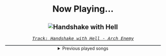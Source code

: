 <div align="center"> 
<h1>Now Playing...</h1>

![Handshake with Hell](https://i.scdn.co/image/ab67616d00001e02d102f713b6404110023d15e6)
--
_<samp><a href="https://open.spotify.com/track/4jPU94aF0U2PMNN0aBnhgX">Track: Handshake with Hell - Arch Enemy</a></samp>_

<div style="border: 1px #4B5054 solid"></div>
<details>
  <summary>
    Previous played songs
  </summary>
  <table>
    <thead>
      <tr>
        <th>
          Artist
        </th>
        <th>
          Song
        </th>
        <th>
          Link
        </th>
      </tr>
    </thead>
    <tbody>
      <tr><td>Arch Enemy</td><td>Handshake with Hell</td><td><a href="https://open.spotify.com/track/4jPU94aF0U2PMNN0aBnhgX">https://open.spotify.com/track/4jPU94aF0U2PMNN0aBnhgX</a></td></tr><tr><td>Crown The Empire</td><td>DOGMA</td><td><a href="https://open.spotify.com/track/2HIhl2w9iWzxc9b6PJbXFw">https://open.spotify.com/track/2HIhl2w9iWzxc9b6PJbXFw</a></td></tr><tr><td>Veil Of Maya</td><td>Red Fur</td><td><a href="https://open.spotify.com/track/1jj922BgyJexH19yoHd23L">https://open.spotify.com/track/1jj922BgyJexH19yoHd23L</a></td></tr><tr><td>Bad Omens</td><td>Just Pretend</td><td><a href="https://open.spotify.com/track/1H4Y9uW4N0LsxJUz0VnaPJ">https://open.spotify.com/track/1H4Y9uW4N0LsxJUz0VnaPJ</a></td></tr><tr><td>Catch Your Breath</td><td>Dial Tone</td><td><a href="https://open.spotify.com/track/5tX5qGeEImk2CZYyGHrq9I">https://open.spotify.com/track/5tX5qGeEImk2CZYyGHrq9I</a></td></tr><tr><td>The Plot In You</td><td>Left Behind</td><td><a href="https://open.spotify.com/track/5G6jZFDAFlpAA9v5LTV4NI">https://open.spotify.com/track/5G6jZFDAFlpAA9v5LTV4NI</a></td></tr><tr><td>In Flames</td><td>Foregone, Pt. 2</td><td><a href="https://open.spotify.com/track/3K7YN5yFIZFPTtSwXjpXHR">https://open.spotify.com/track/3K7YN5yFIZFPTtSwXjpXHR</a></td></tr><tr><td>Parkway Drive</td><td>Soul Bleach</td><td><a href="https://open.spotify.com/track/3kRGiGpjCFS7CtEBSfHNH0">https://open.spotify.com/track/3kRGiGpjCFS7CtEBSfHNH0</a></td></tr><tr><td>Gojira</td><td>Our Time Is Now</td><td><a href="https://open.spotify.com/track/0dDs144SVansAFynvKYQMW">https://open.spotify.com/track/0dDs144SVansAFynvKYQMW</a></td></tr><tr><td>Fame on Fire</td><td>Welcome to the Chaos (feat. Spencer Charnas of Ice Nine Kills)</td><td><a href="https://open.spotify.com/track/1lk2MrlN6AEdDwWH4WxTPe">https://open.spotify.com/track/1lk2MrlN6AEdDwWH4WxTPe</a></td></tr><tr><td>Of Mice & Men</td><td>Obsolete</td><td><a href="https://open.spotify.com/track/0FCY8j3JRrZ2ynRUdMK9pS">https://open.spotify.com/track/0FCY8j3JRrZ2ynRUdMK9pS</a></td></tr><tr><td>Amon Amarth</td><td>Find a Way or Make One</td><td><a href="https://open.spotify.com/track/4NtpLuz8QFPrCofWmeBYy8">https://open.spotify.com/track/4NtpLuz8QFPrCofWmeBYy8</a></td></tr><tr><td>From Ashes to New</td><td>Nightmare</td><td><a href="https://open.spotify.com/track/0u9PGHiydskvvPmyPVvm73">https://open.spotify.com/track/0u9PGHiydskvvPmyPVvm73</a></td></tr><tr><td>Orbit Culture</td><td>Vultures of North</td><td><a href="https://open.spotify.com/track/7EtQ5CqjSRgItuTYXeEtc9">https://open.spotify.com/track/7EtQ5CqjSRgItuTYXeEtc9</a></td></tr><tr><td>Five Finger Death Punch</td><td>Welcome To The Circus</td><td><a href="https://open.spotify.com/track/1linrfCmITmQHs4enAxTUY">https://open.spotify.com/track/1linrfCmITmQHs4enAxTUY</a></td></tr><tr><td>Żabson</td><td>Tato</td><td><a href="https://open.spotify.com/track/5SD7q6ZSmI3obj2XVXuosx">https://open.spotify.com/track/5SD7q6ZSmI3obj2XVXuosx</a></td></tr><tr><td>Falling In Reverse</td><td>Voices In My Head</td><td><a href="https://open.spotify.com/track/5XUuldRjPXcP5QxyEN4IXT">https://open.spotify.com/track/5XUuldRjPXcP5QxyEN4IXT</a></td></tr><tr><td>Memphis May Fire</td><td>Your Turn</td><td><a href="https://open.spotify.com/track/505msJKoWzFTOua6Gdx0hl">https://open.spotify.com/track/505msJKoWzFTOua6Gdx0hl</a></td></tr><tr><td>Peyton Parrish</td><td>Dane</td><td><a href="https://open.spotify.com/track/2XuGU6hFZsxVDt1qxvvXuJ">https://open.spotify.com/track/2XuGU6hFZsxVDt1qxvvXuJ</a></td></tr><tr><td>Avery Watts</td><td>A Cut Above</td><td><a href="https://open.spotify.com/track/7rG01lQ8GlDPN4hBqb9SKu">https://open.spotify.com/track/7rG01lQ8GlDPN4hBqb9SKu</a></td></tr>
    </tbody>
  </table>
</details>

</div>
